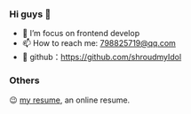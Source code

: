 ### Hi guys 👋

- 🌱 I’m focus on frontend develop
- 📫 How to reach me: 798825719@qq.com
- 👾 github：https://github.com/shroudmyIdol

### Others
😉 [my resume](https://shroudmyidol.github.io/shroudmyIdol/), an online resume.
